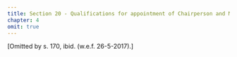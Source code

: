 ```yaml
---
title: Section 20 - Qualifications for appointment of Chairperson and Members
chapter: 4
omit: true
---
```


[Omitted by s. 170, ibid. (w.e.f. 26-5-2017).]



